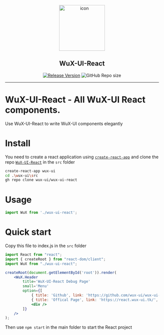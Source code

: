 <div align="center">

<div>
<img src="https://react.wux-ui.tk/icon.svg" width="150px" height="150px" alt="icon" title="WuX-UI for React.js" />
<h2>WuX-UI-React</h2>
</div>

[![Release Version](https://shields.io/github/v/release/wux-ui/wux-ui-react?color=78aeff)](https://github.com/wux-ui/wux-ui-react/releases/latest)
![GitHub Repo size](https://shields.io/github/repo-size/wux-ui/wux-ui-react?color=78aeff)

</div>

---

# WuX-UI-React - All WuX-UI React components.

Use WuX-UI-React to write WuX-UI components elegantly

# Install

You need to create a react application using [`create-react-app`](https://github.com/facebook/create-react-app) and clone the repo [`WuX-UI-React`](https://github.com/wux-ui/wux-ui-react) in the `src` folder
```sh
create-react-app wux-ui
cd .\wux-ui\src
gh repo clone wux-ui/wux-ui-react
```

# Usage

```jsx
import WuX from './wux-ui-react';
```

# Quick start

Copy this file to index.js in the `src` folder

```jsx
import React from "react";
import { createRoot } from "react-dom/client";
import WuX from "./wux-ui-react";

createRoot(document.getElementById('root')).render(
    <WuX.Header
        title='WuX-UI-React Debug Page'
        small='Menu'
        option={[
            { title: 'Github', link: 'https://github.com/wux-ui/wux-ui-react-docs' },
            { title: 'Offical Page', link: 'https://react.wux-ui.tk/', bold: true },
            <div />
        ]}
    />
);
```

Then use `npm start` in the main folder to start the React project